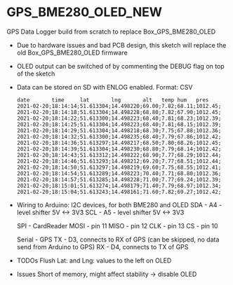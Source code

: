 # GPS_BME280_OLED_NEW
GPS Data Logger build from scratch to replace Box_GPS_BME280_OLED

* Due to hardware issues and bad PCB design, this sketch will replace
  the old Box_GPS_BME280_OLED firmware
* OLED output can be switched of by commenting the DEBUG flag on top of the sketch
* Data can be stored on SD with ENLOG enabled. Format: CSV
  ```
  date       time     lat       lng       alt   temp hum   pres
  2021-02-20;18:14:14;51.613304;14.498220;69.00;7.82;68.11;1012.45;
  2021-02-20;18:14:18;51.613304;14.498228;68.80;7.82;67.90;1012.45;
  2021-02-20;18:14:22;51.613300;14.498223;68.40;7.81;68.23;1012.39;
  2021-02-20;18:14:25;51.613304;14.498223;68.40;7.81;68.15;1012.39;
  2021-02-20;18:14:29;51.613304;14.498218;68.30;7.75;67.88;1012.36;
  2021-02-20;18:14:32;51.613300;14.498235;68.40;7.79;67.86;1012.42;
  2021-02-20;18:14:36;51.613297;14.498217;68.50;7.80;68.26;1012.45;
  2021-02-20;18:14:39;51.613304;14.498230;68.80;7.79;68.14;1012.42;
  2021-02-20;18:14:43;51.613312;14.498222;68.90;7.77;68.29;1012.44;
  2021-02-20;18:14:46;51.613293;14.498212;69.20;7.77;68.51;1012.44;
  2021-02-20;18:14:50;51.613297;14.498219;69.60;7.75;68.55;1012.41;
  2021-02-20;18:14:54;51.613289;14.498223;70.40;7.71;68.80;1012.36;
  2021-02-20;18:14:57;51.613285;14.498228;71.00;7.77;69.24;1012.39;
  2021-02-20;18:15:01;51.613274;14.498179;71.40;7.79;68.97;1012.34;
  2021-02-20;18:15:04;51.613243;14.498161;71.60;7.82;69.27;1012.42;  
  ```
* Wiring to Arduino:
  I2C devices, for both BME280 and OLED
  SDA - A4 - level shifter 5V <-> 3V3
  SCL - A5 - level shifter 5V <-> 3V3
  
  SPI - CardReader
  MOSI - pin 11
  MISO - pin 12
  CLK - pin 13
  CS - pin 10
   
  Serial - GPS
  TX - D3, connects to RX of GPS (can be skipped, no data send from Arduino to GPS)
  RX - D4, connects to TX of GPS

* TODOs
  Flush Lat: and Lng: values to the left on OLED

* Issues
  Short of memory, might affect stability -> disable OLED
